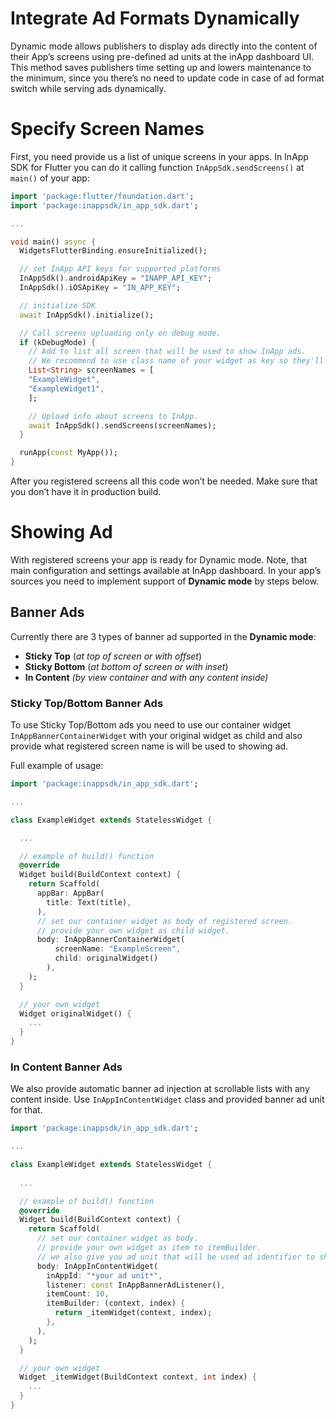 # Integrate Ad Formats Dynamically

Dynamic mode allows publishers to display ads directly into the content of their App’s screens using pre-defined ad units at the inApp dashboard UI. This method saves publishers time setting up and lowers maintenance to the minimum, since you there’s no need to update code in case of ad format switch while serving ads dynamically.

# Specify Screen Names

First, you need provide us a list of unique screens in your apps. In InApp SDK for Flutter you can do it calling function `InAppSdk.sendScreens()` at `main()` of your app:

```dart
import 'package:flutter/foundation.dart';
import 'package:inappsdk/in_app_sdk.dart';

...

void main() async {
  WidgetsFlutterBinding.ensureInitialized();

  // set InApp API keys for supported platforms
  InAppSdk().androidApiKey = "INAPP_API_KEY";
  InAppSdk().iOSApiKey = "IN_APP_KEY";

  // initialize SDK
  await InAppSdk().initialize();

  // Call screens uploading only on debug mode.
  if (kDebugMode) {
    // Add to list all screen that will be used to show InApp ads.
    // We recommend to use class name of your widget as key so they'll be unique.
    List<String> screenNames = [
    "ExampleWidget",
    "ExampleWidget1",
    ];

    // Upload info about screens to InApp.
    await InAppSdk().sendScreens(screenNames);
  }

  runApp(const MyApp());
}
```

After you registered screens all this code won’t be needed. Make sure that you don’t have it in production build.

# Showing Ad

With registered screens your app is ready for Dynamic mode. Note, that main configuration and settings available at InApp dashboard. In your app’s sources you need to implement support of **Dynamic mode** by steps below.

## Banner Ads

Currently there are 3 types of banner ad supported in the **Dynamic mode**: 

- **Sticky Top** (*at top of screen or with offset*)
- **Sticky Bottom** (*at bottom of screen or with inset*)
- **In Content** *(by view container and with any content inside)*

### Sticky Top/Bottom Banner Ads

To use Sticky Top/Bottom ads you need to use our container widget `InAppBannerContainerWidget` with your original widget as child and also provide what registered screen name is will be used to showing ad.

Full example of usage:

```dart
import 'package:inappsdk/in_app_sdk.dart';

...

class ExampleWidget extends StatelessWidget {

  ...

  // example of build() function
  @override
  Widget build(BuildContext context) {
    return Scaffold(
      appBar: AppBar(
        title: Text(title),
      ),
      // set our container widget as body of registered screen.
      // provide your own widget as child widget.
      body: InAppBannerContainerWidget(
          screenName: "ExampleScreen",
          child: originalWidget()
        ),
    );
  }

  // your own widget
  Widget originalWidget() {
    ...
  }
}
```

### In Content Banner Ads

We also provide automatic banner ad injection at scrollable lists with any content inside. Use `InAppInContentWidget` class and provided banner ad unit for that.

```dart
import 'package:inappsdk/in_app_sdk.dart';

...

class ExampleWidget extends StatelessWidget {
  
  ...

  // example of build() function
  @override
  Widget build(BuildContext context) {
    return Scaffold(
      // set our container widget as body.
      // provide your own widget as item to itemBuilder.
      // we also give you ad unit that will be used ad identifier to show ad within.
      body: InAppInContentWidget(
        inAppId: "*your ad unit*",
        listener: const InAppBannerAdListener(),
        itemCount: 10,
        itemBuilder: (context, index) {
          return _itemWidget(context, index);
        },
      ),
    );
  }

  // your own widget
  Widget _itemWidget(BuildContext context, int index) {
    ...
  }
}
```